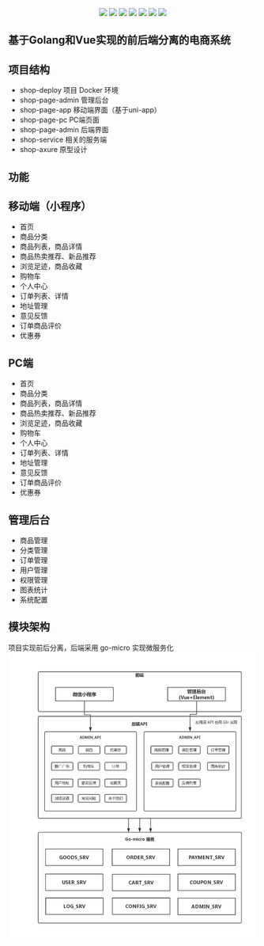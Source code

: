 
<div align=center>
<img src="https://img.shields.io/badge/vue-2.6.10-brightgreen"/>
<img src="https://img.shields.io/badge/element--ui-2.12.0-green"/>
<img src="https://img.shields.io/badge/golang-1.15-blue"/>
<img src="https://img.shields.io/badge/gin-1.10-red"/>
<img src="https://img.shields.io/badge/gomicro-3.5-red"/>
<img src="https://img.shields.io/badge/vue-2.0-blue"/>
<img src="https://img.shields.io/badge/docker-2.0-blue"/>
</div>

## 基于Golang和Vue实现的前后端分离的电商系统  

## 项目结构

- shop-deploy 项目 Docker 环境
- shop-page-admin  管理后台
- shop-page-app   移动端界面（基于uni-app）
- shop-page-pc    PC端页面
- shop-page-admin 后端界面
- shop-service   相关的服务端
- shop-axure    原型设计



## 功能

## 移动端（小程序）
- 首页
- 商品分类
- 商品列表，商品详情
- 商品热卖推荐、新品推荐
- 浏览足迹，商品收藏
- 购物车
- 个人中心
- 订单列表、详情
- 地址管理
- 意见反馈
- 订单商品评价
- 优惠券

## PC端 
- 首页
- 商品分类
- 商品列表，商品详情
- 商品热卖推荐、新品推荐
- 浏览足迹，商品收藏
- 购物车
- 个人中心
- 订单列表、详情
- 地址管理
- 意见反馈
- 订单商品评价
- 优惠券

## 管理后台

- 商品管理
- 分类管理
- 订单管理
- 用户管理
- 权限管理
- 图表统计
- 系统配置

                                                                                                                                                      
## 模块架构


项目实现前后分离，后端采用 go-micro 实现微服务化
![架构设计](./design.png)

              
